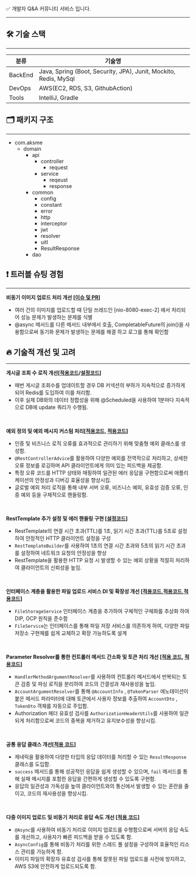 ✅ 개발자 Q&A 커뮤니티 서비스 입니다. 

---

## **🛠️ 기술 스택**

---

| 분류 | 기술명 |
| --- | --- |
| BackEnd | Java, Spring (Boot, Security, JPA), Junit, Mockito, Redis, MySql |
| DevOps | AWS(EC2, RDS, S3, GithubAction) |
| Tools | IntelliJ, Gradle|


## 🗂️ 패키지 구조

---

- com.aksme
    - domain
        - api
            - controller
                - request
            - service
                - reqeust
                - response
        - common
            - config
            - constant
            - error
            - http
            - interceptor
            - jwt
            - resolver
            - uitl
            - ResultResponse
        - dao


## ❗ 트러블 슈팅 경험 
---

**비동기 이미지 업로드 처리 개선 [[이슈 및 PR](https://github.com/JongMinCh0i/askme/pull/31)]**
- 여러 건의 이미지를 업로드할 때 단일 쓰레드인 [nio-8080-exec-2] 에서 처리되어 성능 문제가 발생하는 문제를 식별 
- @async 메서드를 다른 메서드 내부에서 호출, CompletableFuture의 join()을 사용함으로써 동기화 문제가 발생하는 문제를 해결 하고 로그를 통해 확인함




## 🔥 기술적 개선 및 고려
---

**게시글 조회 수 로직 개선[[적용코드](https://github.com/JongMinCh0i/askme/blob/38eb57a3dc4d7a84328af1f3722217143287b4d1/src/main/java/com/example/askme/api/service/article/ViewCountSyncScheduler.java#L30)/[설정코드](https://github.com/JongMinCh0i/askme/blob/38eb57a3dc4d7a84328af1f3722217143287b4d1/src/main/java/com/example/askme/common/config/RedisConfig.java#L19)]**

- 매번 게시글 조회수를 업데이트할 경우 DB 커넥션의 부하가 지속적으로 증가하게 되어 Redis를 도입하여 이를 처리함.
- 이후 실제 DB와의 데이터 정합성을 위해 @Scheduled을 사용하여 1분마다 지속적으로 DB에 update 쿼리가 수행됨.
<br/>

**예외 정의 및 예외 메시지 커스텀 처리[[적용코드,](https://github.com/JongMinCh0i/askme/blob/38eb57a3dc4d7a84328af1f3722217143287b4d1/src/main/java/com/example/askme/common/error/ErrorCode.java#L7) [적용코드](https://github.com/JongMinCh0i/askme/blob/38eb57a3dc4d7a84328af1f3722217143287b4d1/src/main/java/com/example/askme/common/exception/GlobalExceptionAdvice.java#L17)]**

- 인증 및 비즈니스 로직 오류를 효과적으로 관리하기 위해 맞춤형 예외 클래스를 생성함.
- `@RestControllerAdvice`를 활용하여 다양한 예외를 전역적으로 처리하고, 상세한 오류 정보를 로깅하며 API 클라이언트에게 의미 있는 피드백을 제공함.
- 특정 오류 코드를 HTTP 상태와 매핑하여 일관된 에러 응답을 구현함으로써 애플리케이션의 안정성과 디버깅 효율성을 향상시킴.
- 글로벌 예외 처리 로직을 통해 내부 서버 오류, 비즈니스 예외, 유효성 검증 오류, 인증 예외 등을 구체적으로 핸들링함.
<br/>

**RestTemplate 추가 설정 및 에러 핸들링 구현 [[설정코드](https://github.com/JongMinCh0i/askme/blob/38eb57a3dc4d7a84328af1f3722217143287b4d1/src/main/java/com/example/askme/common/config/RestTemplateConfig.java#L12)]**

- RestTemplate의 연결 시간 초과(TTL)를 1초, 읽기 시간 초과(TTL)를 5초로 설정하여 안정적인 HTTP 클라이언트 설정을 구성
- `RestTemplateBuilder`를 사용하여 1초의 연결 시간 초과와 5초의 읽기 시간 초과를 설정하여 네트워크 요청의 안정성을 향상
- RestTemplate을 활용한 HTTP 요청 시 발생할 수 있는 예외 상황을 적절히 처리하여 클라이언트의 신뢰성을 높임.
<br/>

**인터페이스 계층을 활용한 파일 업로드 서비스 DI 및 확장성 개선 [[적용코드](https://github.com/JongMinCh0i/askme/blob/38eb57a3dc4d7a84328af1f3722217143287b4d1/src/main/java/com/example/askme/api/service/file/FileStorageService.java#L9),[적용코드](https://github.com/JongMinCh0i/askme/blob/38eb57a3dc4d7a84328af1f3722217143287b4d1/src/main/java/com/example/askme/api/service/file/S3FileStorageService.java#L30),[적용코드](https://github.com/JongMinCh0i/askme/blob/38eb57a3dc4d7a84328af1f3722217143287b4d1/src/main/java/com/example/askme/api/service/file/FileService.java#L23)]**

- `FileStorageService` 인터페이스 계층을 추가하여 구체적인 구체화를 추상화 하여 DIP, OCP 원칙을 준수함
- `FileService`는 인터페이스를 통해 파일 저장 서비스를 의존하게 하여, 다양한 파일 저장소 구현체를 쉽게 교체하고 확장 가능하도록 설계
<br/>

**Parameter Resolver를 통한 컨트롤러 메서드 간소화 및 토큰 처리 개선 [[적용 코드](https://github.com/JongMinCh0i/askme/blob/38eb57a3dc4d7a84328af1f3722217143287b4d1/src/main/java/com/example/askme/common/resolver/accountInfo/AccountArgumentResolver.java#L19), [적용코드](https://github.com/JongMinCh0i/askme/blob/38eb57a3dc4d7a84328af1f3722217143287b4d1/src/main/java/com/example/askme/common/resolver/tokenInfo/TokenArgumentResolver.java#L13)]**

- `HandlerMethodArgumentResolver`를 사용하여 컨트롤러 메서드에서 반복되는 토큰 검증 및 파싱 로직을 분리하여 코드의 간결성과 재사용성을 높임.
- `AccountArgumentResolver`를 통해 `@AccountInfo` , `@TokenParser` 애노테이션이 붙은 메서드 파라미터에 대해 토큰에서 사용자 정보를 추출하여 `AccountDto` , `TokenDto`  객체를 자동으로 주입함.
- Authorization 헤더 유효성 검사를 `AuthorizationHeaderUtils`를 사용하여 일관되게 처리함으로써 코드의 중복을 제거하고 유지보수성을 향상시킴.
<br/>

**공통 응답 클래스 개선[[적용 코드](https://github.com/JongMinCh0i/askme/blob/38eb57a3dc4d7a84328af1f3722217143287b4d1/src/main/java/com/example/askme/common/ResultResponse.java#L3)]**

- 제네릭을 활용하여 다양한 타입의 응답 데이터를 처리할 수 있는 `ResultResponse` 클래스를 도입함.
- `success` 메서드를 통해 성공적인 응답을 쉽게 생성할 수 있으며, `fail` 메서드를 통해 실패 메시지를 포함한 응답을 간편하게 생성할 수 있도록 구현함.
- 응답의 일관성과 가독성을 높여 클라이언트와의 통신에서 발생할 수 있는 혼란을 줄이고, 코드의 재사용성을 향상시킴.
<br/>

**다중 이미지 업로드 및 비동기 처리로 응답 속도 개선 [[적용 코드](https://github.com/JongMinCh0i/askme/blob/3e03d586e739d22dc3ea9ae4727f551d3053976a/src/main/java/com/example/askme/api/service/file/S3FileStorageService.java#L37)]**

- `@Async`를 사용하여 비동기 처리로 이미지 업로드를 수행함으로써 서버의 응답 속도를 개선하고, 사용자가 빠른 피드백을 받을 수 있도록 함.
- `AsyncConfig`를 통해 비동기 처리를 위한 스레드 풀 설정을 구성하여 효율적인 리소스 관리를 가능하게 함.
- 이미지 파일의 확장자 유효성 검사를 통해 잘못된 파일 업로드를 사전에 방지하고, AWS S3에 안전하게 업로드되도록 함.
<br/>
